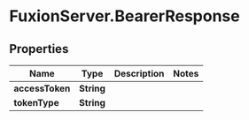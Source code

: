 # FuxionServer.BearerResponse

## Properties

Name | Type | Description | Notes
------------ | ------------- | ------------- | -------------
**accessToken** | **String** |  | 
**tokenType** | **String** |  | 



